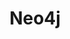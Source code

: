 ---
title: Neo4j
logo: /images/modules/neo4j-mark.svg
summary: A graph database management system
isOfficial: false
supportsTCC: true 
categories: 
    - database
languages:
    - java
    - dotnet
    - nodejs
docs:
    java:
        url: https://www.testcontainers.org/modules/databases/neo4j/
    dotnet:
        url: https://dotnet.testcontainers.org/modules/
    nodejs:
        url: https://node.testcontainers.org/modules/neo4j/
description: |
    ## Benefits
    ## Examples
---